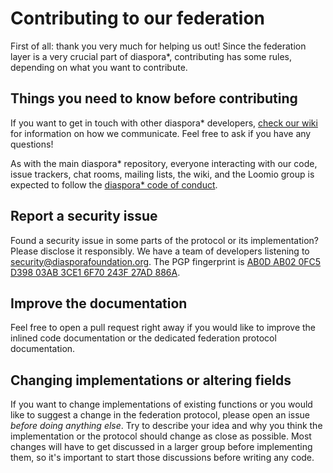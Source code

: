 # Contributing to our federation

First of all: thank you very much for helping us out! Since the federation layer is a very crucial part of diaspora\*, contributing has some rules, depending on what you want to contribute.

## Things you need to know before contributing

If you want to get in touch with other diaspora\* developers, [check our wiki][how-we-communicate] for information on how we communicate. Feel free to ask if you have any questions!

As with the main diaspora\* repository, everyone interacting with our code, issue trackers, chat rooms, mailing lists, the wiki, and the Loomio group is expected to follow the [diaspora\* code of conduct][code-of-conduct].

## Report a security issue

Found a security issue in some parts of the protocol or its implementation? Please disclose it responsibly. We have a team of developers listening to [security@diasporafoundation.org][sec-mail]. The PGP fingerprint is [AB0D AB02 0FC5 D398 03AB 3CE1 6F70 243F 27AD 886A][pgp].

## Improve the documentation

Feel free to open a pull request right away if you would like to improve the inlined code documentation or the dedicated federation protocol documentation.

## Changing implementations or altering fields

If you want to change implementations of existing functions or you would like to suggest a change in the federation protocol, please open an issue *before doing anything else*. Try to describe your idea and why you think the implementation or the protocol should change as close as possible. Most changes will have to get discussed in a larger group before implementing them, so it's important to start those discussions before writing any code.

[code-of-conduct]: https://github.com/diaspora/diaspora/blob/develop/CODE_OF_CONDUCT.md
[how-we-communicate]: https://wiki.diasporafoundation.org/How_we_communicate
[pgp]: https://pgp.mit.edu/pks/lookup?op=get&search=0x6F70243F27AD886A
[sec-mail]: mailto:security@diasporafoundation.org

